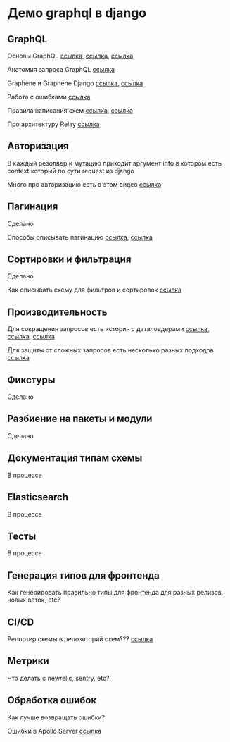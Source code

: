 # Демо graphql в django

## GraphQL
Основы GraphQL [ссылка][1], [ссылка][2], [ссылка][3]

Анатомия запроса GraphQL [ссылка][4]

Graphene и Graphene Django [ссылка][5], [ссылка][6]

Работа с ошибками [ссылка][7]

Правила написания схем [ссылка][8], [ссылка][9]

Про архитектуру Relay [ссылка][10]

## Авторизация
В каждый резолвер и мутацию приходит аргумент info в котором есть context который по сути request из django

Много про авторизацию есть в этом видео [ссылка][11]

## Пагинация
Сделано

Способы описывать пагинацию [ссылка][12], [ссылка][13]

## Сортировки и фильтрация
Сделано

Как описывать схему для фильтров и сортировок [ссылка][14]

## Производительность 
Для сокращения запросов есть история с даталоадерами [ссылка][15], [ссылка][16], [ссылка][17]

Для защиты от сложных запросов есть несколько разных подходов [ссылка][18]

## Фикстуры
Сделано
 
## Разбиение на пакеты и модули
Сделано

## Документация типам схемы
В процессе

## Elasticsearch
В процессе

## Тесты
В процессе

## Генерация типов для фронтенда
Как генерировать правильно типы для фронтенда для разных релизов, новых веток, etc?

## CI/CD
Репортер схемы в репозиторий схем??? [ссылка][19]

## Метрики
Что делать с newrelic, sentry, etc?

## Обработка ошибок
Как лучше возвращать ошибки?

Ошибки в Apollo Server [ссылка][20]

[1]: https://www.apollographql.com/blog/the-basics-of-graphql-in-5-links-9e1dc4cac055/
[2]: https://www.apollographql.com/blog/graphql-explained-5844742f195e/
[3]: https://www.youtube.com/watch?v=F4vHSHzpO1g
[4]: https://www.apollographql.com/blog/the-anatomy-of-a-graphql-query-6dffa9e9e747/
[5]: https://docs.graphene-python.org/en/latest/types/schema/ 
[6]: https://docs.graphene-python.org/projelcts/django/en/latest/installation/
[7]: https://www.apollographql.com/blog/full-stack-error-handling-with-graphql-apollo-5c12da407210/
[8]: https://github.com/nodkz/graphql-rules-ru/tree/master/docs
[9]: https://www.youtube.com/watch?v=tASEYJXdO_c
[10]: https://www.apollographql.com/blog/explaining-graphql-connections-c48b7c3d6976/
[11]: https://www.youtube.com/watch?v=NnnvOPdstzg&t=1892s
[12]: https://www.apollographql.com/blog/understanding-pagination-rest-graphql-and-relay-b10f835549e7/
[13]: https://github.com/nodkz/graphql-rules-ru/blob/master/docs/05-list/5.4-pagination.md
[14]: https://www.youtube.com/watch?v=dDxUu-K2qdE
[15]: https://www.youtube.com/watch?v=NnnvOPdstzg&t=1892s
[16]: https://apirobot.me/posts/django-graphql-solving-n-1-problem-using-dataloaders
[17]: https://blog.logrocket.com/designing-graphql-server-optimal-performance/
[18]: https://www.apollographql.com/blog/securing-your-graphql-api-from-malicious-queries-16130a324a6b/
[19]: https://www.apollographql.com/blog/track-schema-changes-with-apollo-schema-reporting/
[20]: https://www.apollographql.com/blog/full-stack-error-handling-with-graphql-apollo-5c12da407210/
